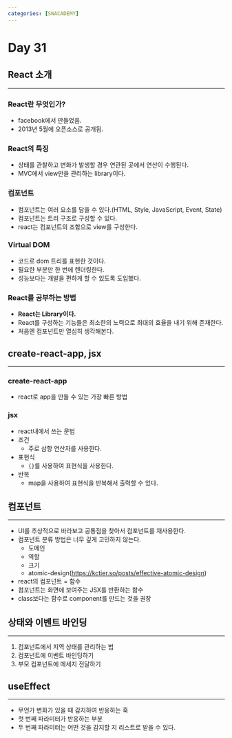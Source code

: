 ```yaml
---
categories: [SWACADEMY]
---
```


# Day 31

## React 소개

---
### React란 무엇인가?
- facebook에서 만들었음.
- 2013년 5월에 오픈소스로 공개됨.
### React의 특징
- 상태를 관찰하고 변화가 발생할 경우 연관된 곳에서 연산이 수행된다.
- MVC에서 view만을 관리하는 library이다.
### 컴포넌트
- 컴포넌트는 여러 요소를 담을 수 있다.(HTML, Style, JavaScript, Event, State)
- 컴포넌트는 트리 구조로 구성할 수 있다.
- react는 컴포넌트의 조합으로 view를 구성한다.
### Virtual DOM
- 코드로 dom 트리를 표현한 것이다.
- 필요한 부분만 한 번에 렌더링한다.
- 성능보다는 개발을 편하게 할 수 있도록 도입했다.
### React를 공부하는 방법
- **React는 Library이다.**
- React를 구성하는 기능들은 최소한의 노력으로 최대의 효율을 내기 위해 존재한다.
- 처음엔 컴포넌트만 열심히 생각해본다.

## create-react-app, jsx

---
### create-react-app
- react로 app을 만들 수 있는 가장 빠른 방법
### jsx
- react내에서 쓰는 문법
- 조건
  - 주로 삼항 연산자를 사용한다.
- 표현식
  - `{}`를 사용하여 표현식을 사용한다.
- 반복
  - map을 사용하여 표현식을 반복해서 출력할 수 있다.

## 컴포넌트

---
- UI를 추상적으로 바라보고 공통점을 찾아서 컴포넌트를 재사용한다.
- 컴포넌트 분류 방법은 너무 깊게 고민하지 않는다.
  - 도메인
  - 역할
  - 크기
  - atomic-design(https://kctier.so/posts/effective-atomic-design)
- react의 컴포넌트 = 함수
- 컴포넌트는 화면에 보여주는 JSX를 반환하는 함수
- class보다는 함수로 component를 만드는 것을 권장

## 상태와 이벤트 바인딩

---
1. 컴포넌트에서 지역 상태를 관리하는 법
2. 컴포넌트에 이벤트 바인딩하기
3. 부모 컴포넌트에 메세지 전달하기


## useEffect

---
- 무언가 변화가 있을 때 감지하여 반응하는 훅
- 첫 번째 파라미터가 반응하는 부분
- 두 번째 파라미터는 어떤 것을 감지할 지 리스트로 받을 수 있다.